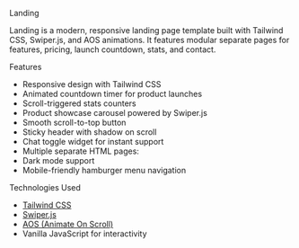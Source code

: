  Landing

Landing is a modern, responsive landing page template 
built with Tailwind CSS, Swiper.js, and AOS animations. 
It features modular separate pages for features, pricing, 
launch countdown, stats, and contact.

 Features

- Responsive design with Tailwind CSS
- Animated countdown timer for product launches
- Scroll-triggered stats counters
- Product showcase carousel powered by Swiper.js
- Smooth scroll-to-top button
- Sticky header with shadow on scroll
- Chat toggle widget for instant support
- Multiple separate HTML pages: 
- Dark mode support
- Mobile-friendly hamburger menu navigation

 Technologies Used

- [Tailwind CSS](https://tailwindcss.com/)
- [Swiper.js](https://swiperjs.com/)
- [AOS (Animate On Scroll)](https://michalsnik.github.io/aos/)
- Vanilla JavaScript for interactivity

